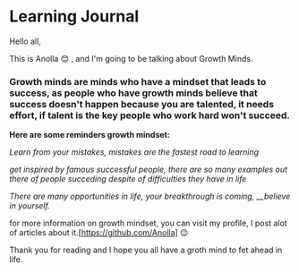 # Learning Journal

Hello all,

This is Anolla :blush: , and I'm going to be talking about Growth Minds.

### Growth minds are minds who have a mindset that leads to success, as people who have growth minds believe that success doesn't happen because you are talented, it needs effort, if talent is the key people who work hard won't succeed.

**Here are some reminders  growth mindset:**

*Learn from your mistakes, mistakes are the fastest road to learning*

*get inspired by famous successful people, there are so  many examples out there of people succeding despite of difficulties they have in life*

*There are many opportunities in life, your breakthrough is coming, __believe in yourself.*

for more information on growth mindset, you can visit my profile, I post alot of articles about it.[https://github.com/Anolla] :wink: 

Thank you for reading and I hope you all have a groth mind to fet ahead in life.



